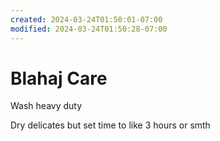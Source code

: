 ```yaml
---
created: 2024-03-24T01:50:01-07:00
modified: 2024-03-24T01:50:28-07:00
---
```


# Blahaj Care

Wash heavy duty

Dry delicates but set time to like 3 hours or smth
